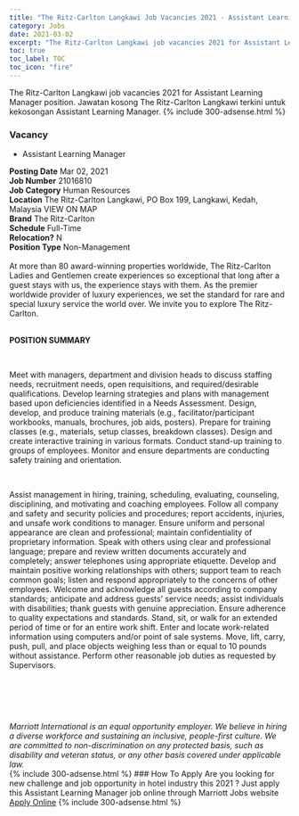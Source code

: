 ```yaml
---
title: "The Ritz-Carlton Langkawi Job Vacancies 2021 - Assistant Learning Manager" 
category: Jobs 
date: 2021-03-02 
excerpt: "The Ritz-Carlton Langkawi job vacancies 2021 for Assistant Learning Manager position. Jawatan kosong The Ritz-Carlton Langkawi terkini untuk kekosongan Assistant Learning Manager." 
toc: true 
toc_label: TOC 
toc_icon: "fire" 
--- 
```


The Ritz-Carlton Langkawi job vacancies 2021 for Assistant Learning Manager position. Jawatan kosong The Ritz-Carlton Langkawi terkini untuk kekosongan Assistant Learning Manager. 
{% include 300-adsense.html %} 
### Vacancy 
- Assistant Learning Manager 
<div><div><b>Posting Date</b> Mar 02, 2021<br><b>Job Number</b> 21016810<br><b>Job Category</b> Human Resources<br><b>Location</b> The Ritz-Carlton Langkawi, PO Box 199, Langkawi, Kedah, Malaysia VIEW ON MAP<br><b>Brand</b> The Ritz-Carlton<br><b>Schedule</b> Full-Time<br><b>Relocation?</b> N<br><b>Position Type</b> Non-Management<br><br><div>    At more than 80 award-winning properties worldwide, The Ritz-Carlton Ladies and Gentlemen create experiences so exceptional that long after a guest stays with us, the experience stays with them. As the premier worldwide provider of luxury experiences, we set the standard for rare and special luxury service the world over. We invite you to explore The Ritz-Carlton.    </div><br></div><div> <p><strong>POSITION SUMMARY</strong></p> <p>&#160;</p> <p>Meet with managers, department and division heads to discuss staffing needs, recruitment needs, open requisitions, and required/desirable qualifications. Develop learning strategies and plans with management based upon deficiencies identified in a Needs Assessment. Design, develop, and produce training materials (e.g., facilitator/participant workbooks, manuals, brochures, job aids, posters). Prepare for training classes (e.g., materials, setup classes, breakdown classes). Design and create interactive training in various formats. Conduct stand-up training to groups of employees. Monitor and ensure departments are conducting safety training and orientation.</p> <p>&#160;</p> <p>Assist management in hiring, training, scheduling, evaluating, counseling, disciplining, and motivating and coaching employees. Follow all company and safety and security policies and procedures; report accidents, injuries, and unsafe work conditions to manager. Ensure uniform and personal appearance are clean and professional; maintain confidentiality of proprietary information. Speak with others using clear and professional language; prepare and review written documents accurately and completely; answer telephones using appropriate etiquette. Develop and maintain positive working relationships with others; support team to reach common goals; listen and respond appropriately to the concerns of other employees. Welcome and acknowledge all guests according to company standards; anticipate and address guests&#8217; service needs; assist individuals with disabilities; thank guests with genuine appreciation. Ensure adherence to quality expectations and standards. Stand, sit, or walk for an extended period of time or for an entire work shift. Enter and locate work-related information using computers and/or point of sale systems. Move, lift, carry, push, pull, and place objects weighing less than or equal to 10 pounds without assistance. Perform other reasonable job duties as requested by Supervisors.</p> <p>&#160;</p> <p>&#160;</p> </div> <div> &#160;</div> <em>Marriott International is an equal opportunity employer.&#160;We believe in hiring a diverse workforce and sustaining an inclusive, people-first culture.&#160;We are committed to non-discrimination on&#160;any&#160;protected&#160;basis, such as disability and veteran status, or any other basis covered under applicable law.</em><br></div> 
{% include 300-adsense.html %} 
### How To Apply 
Are you looking for new challenge and job opportunity in hotel industry this 2021 ?
Just apply this Assistant Learning Manager job online through Marriott Jobs website 
<a href="https://jobs.marriott.com/marriott/jobs/21016810?lang=en-us" class="btn btn--info" target="_blank" rel="nofollow noopenner">Apply Online</a> 
{% include 300-adsense.html %} 